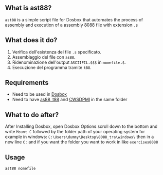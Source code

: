 ## What is ast88?

`ast88` is a simple script file for Dosbox that automates the process of assembly and execution of a assembly 8088 file with extension `.s` 

## What does it do?
1. Verifica dell'esistenza del file `.s` specificato.
2. Assemblaggio del file con `as88`.
3. Ridenominazione dell'output `ASCIIFIL.$$$` in `nomefile.$`.
4. Esecuzione del programma tramite `t88`.

## Requirements

- Need to be used in [Dosbox](https://www.dosbox.com/download.php?main=1)
- Need to have [as88, t88](http://media.pearsoncmg.com/ph/esm/ecs_tanenbaum_sco_6/tanenbaum_sco6.zip) and [CWSDPMI](https://tdold.teadrinker.net/mr/download.htm) in the same folder

## What to do after?
After Installing Dosbox, open Dosbox Options scroll down to the bottom and write `Mount C` followed by the folder path of your operating system for example in windows: `C:\Users\dummy\Desktop\8088_tra\windows\` then in a new line `C:` and if you want the folder you want to work in like `exercises8088`
## Usage

```bash
ast88 nomefile

